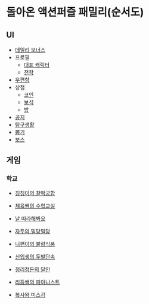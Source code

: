 ﻿# 돌아온 액션퍼즐 패밀리(순서도)
## UI
* [데일리 보너스](https://github.com/humang/engineering/blob/2018920017_game(story)/2018920017_%EB%82%98%EC%9D%B8%EA%B7%9C_%EC%88%9C%EC%84%9C%EB%8F%84/dailybonus(%EC%88%9C%EC%84%9C%EB%8F%84).jpg)
*  프로필
	* [대표 캐릭터](https://github.com/humang/engineering/blob/2018920017_game(story)/2018920017_%EB%82%98%EC%9D%B8%EA%B7%9C_%EC%88%9C%EC%84%9C%EB%8F%84/profile(character)(%EC%88%9C%EC%84%9C%EB%8F%84).jpg)
	* [전학](https://github.com/humang/engineering/blob/2018920017_game(story)/2018920017_%EB%82%98%EC%9D%B8%EA%B7%9C_%EC%88%9C%EC%84%9C%EB%8F%84/profile(school)(%EC%88%9C%EC%84%9C%EB%8F%84).jpg)
* [우편함](https://github.com/humang/engineering/blob/2018920017_game(story)/2018920017_%EB%82%98%EC%9D%B8%EA%B7%9C_%EC%88%9C%EC%84%9C%EB%8F%84/mail(%EC%88%9C%EC%84%9C%EB%8F%84).jpg)
* 상점
	* [코인](https://github.com/humang/engineering/blob/2018920017_game(story)/2018920017_%EB%82%98%EC%9D%B8%EA%B7%9C_%EC%88%9C%EC%84%9C%EB%8F%84/shop(coin)(%EC%88%9C%EC%84%9C%EB%8F%84).jpg)
	* [보석](https://github.com/humang/engineering/blob/2018920017_game(story)/2018920017_%EB%82%98%EC%9D%B8%EA%B7%9C_%EC%88%9C%EC%84%9C%EB%8F%84/shop(jewel)(%EC%88%9C%EC%84%9C%EB%8F%84).jpg)
	* [밥](https://github.com/humang/engineering/blob/2018920017_game(story)/2018920017_%EB%82%98%EC%9D%B8%EA%B7%9C_%EC%88%9C%EC%84%9C%EB%8F%84/shop(rice)(%EC%88%9C%EC%84%9C%EB%8F%84).jpg)
* [공지](https://github.com/humang/engineering/blob/2018920017_game(story)/2018920017_%EB%82%98%EC%9D%B8%EA%B7%9C_%EC%88%9C%EC%84%9C%EB%8F%84/notice(%EC%88%9C%EC%84%9C%EB%8F%84).jpg)
* [탐구생활](https://github.com/humang/engineering/blob/2018920017_game(story)/2018920017_%EB%82%98%EC%9D%B8%EA%B7%9C_%EC%88%9C%EC%84%9C%EB%8F%84/mission(%EC%88%9C%EC%84%9C%EB%8F%84).jpg)
* [뽑기](https://github.com/humang/engineering/blob/2018920017_game(story)/2018920017_%EB%82%98%EC%9D%B8%EA%B7%9C_%EC%88%9C%EC%84%9C%EB%8F%84/gambling(%EC%88%9C%EC%84%9C%EB%8F%84).jpg)
* [보스](https://github.com/humang/engineering/blob/2018920017_game(story)/2018920017_%EB%82%98%EC%9D%B8%EA%B7%9C_%EC%88%9C%EC%84%9C%EB%8F%84/boss(%EC%88%9C%EC%84%9C%EB%8F%84).jpg)

## 게임

### 학교

* [칭칭이의 찰떡궁합](https://github.com/humang/engineering/blob/%EA%B8%B8%EC%84%B1/%EC%88%9C%EC%84%9C%EB%8F%84/qingqing.png)

* [체육쌤의 수학교실](https://github.com/humang/engineering/blob/%EA%B8%B8%EC%84%B1/%EC%88%9C%EC%84%9C%EB%8F%84/mathematics.png)

* [날 따라해봐요](https://github.com/humang/engineering/blob/%EA%B8%B8%EC%84%B1/%EC%88%9C%EC%84%9C%EB%8F%84/followme.png)

* [자두의 밀당밀당](https://github.com/humang/engineering/blob/%EA%B8%B8%EC%84%B1/%EC%88%9C%EC%84%9C%EB%8F%84/pushpull.png)

* [니편이의 불량식품](https://github.com/humang/engineering/blob/%EA%B8%B8%EC%84%B1/%EC%88%9C%EC%84%9C%EB%8F%84/badfood.png)

* [신입생의 두발단속](https://github.com/humang/engineering/blob/%EA%B8%B8%EC%84%B1/%EC%88%9C%EC%84%9C%EB%8F%84/haircut.png)

* [정리정돈의 달인](https://github.com/humang/engineering/blob/%EA%B8%B8%EC%84%B1/%EC%88%9C%EC%84%9C%EB%8F%84/cleanist.png)

* [리듬쌤의 피아니스트](https://github.com/humang/engineering/blob/%EA%B8%B8%EC%84%B1/%EC%88%9C%EC%84%9C%EB%8F%84/pianist.png)

* [복사왕 미스김](https://github.com/humang/engineering/blob/%EA%B8%B8%EC%84%B1/%EC%88%9C%EC%84%9C%EB%8F%84/misskim.png)
 
